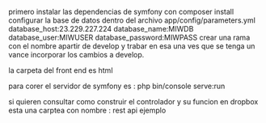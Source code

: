 primero instalar las dependencias de symfony con composer install
configurar la base de datos dentro del archivo app/config/parameters.yml
database_host:23.229.227.224
database_name:MIWDB 
database_user:MIWUSER
database_password:MIWPASS
crear una rama con el nombre apartir de develop y trabar en esa una ves que se tenga un vance incorporar los
cambios a develop.

la carpeta del front end es html

para corer el servidor de symfony es : php bin/console serve:run

si quieren consultar como construir el controlador y su funcion en dropbox esta una
carptea con nombre : rest api ejemplo